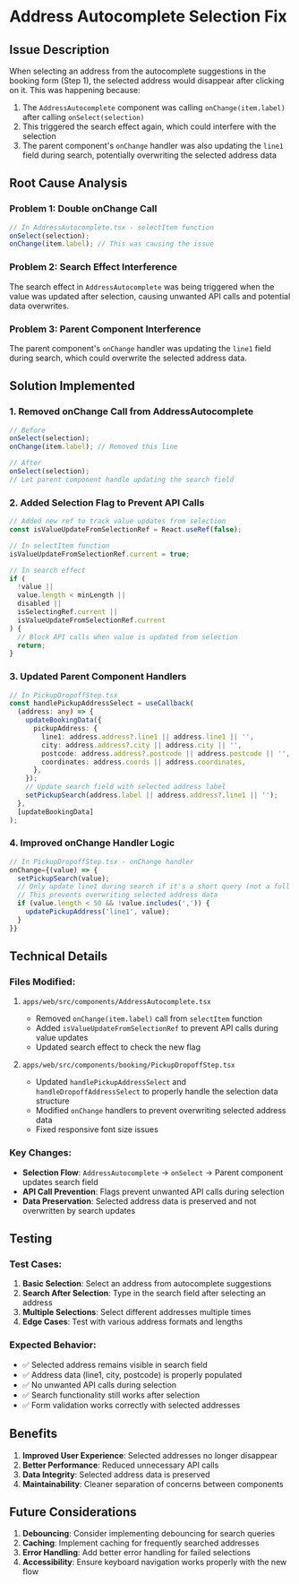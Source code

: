 # Address Autocomplete Selection Fix

## Issue Description

When selecting an address from the autocomplete suggestions in the booking form (Step 1), the selected address would disappear after clicking on it. This was happening because:

1. The `AddressAutocomplete` component was calling `onChange(item.label)` after calling `onSelect(selection)`
2. This triggered the search effect again, which could interfere with the selection
3. The parent component's `onChange` handler was also updating the `line1` field during search, potentially overwriting the selected address data

## Root Cause Analysis

### Problem 1: Double onChange Call

```typescript
// In AddressAutocomplete.tsx - selectItem function
onSelect(selection);
onChange(item.label); // This was causing the issue
```

### Problem 2: Search Effect Interference

The search effect in `AddressAutocomplete` was being triggered when the value was updated after selection, causing unwanted API calls and potential data overwrites.

### Problem 3: Parent Component Interference

The parent component's `onChange` handler was updating the `line1` field during search, which could overwrite the selected address data.

## Solution Implemented

### 1. Removed onChange Call from AddressAutocomplete

```typescript
// Before
onSelect(selection);
onChange(item.label); // Removed this line

// After
onSelect(selection);
// Let parent component handle updating the search field
```

### 2. Added Selection Flag to Prevent API Calls

```typescript
// Added new ref to track value updates from selection
const isValueUpdateFromSelectionRef = React.useRef(false);

// In selectItem function
isValueUpdateFromSelectionRef.current = true;

// In search effect
if (
  !value ||
  value.length < minLength ||
  disabled ||
  isSelectingRef.current ||
  isValueUpdateFromSelectionRef.current
) {
  // Block API calls when value is updated from selection
  return;
}
```

### 3. Updated Parent Component Handlers

```typescript
// In PickupDropoffStep.tsx
const handlePickupAddressSelect = useCallback(
  (address: any) => {
    updateBookingData({
      pickupAddress: {
        line1: address.address?.line1 || address.line1 || '',
        city: address.address?.city || address.city || '',
        postcode: address.address?.postcode || address.postcode || '',
        coordinates: address.coords || address.coordinates,
      },
    });
    // Update search field with selected address label
    setPickupSearch(address.label || address.address?.line1 || '');
  },
  [updateBookingData]
);
```

### 4. Improved onChange Handler Logic

```typescript
// In PickupDropoffStep.tsx - onChange handler
onChange={(value) => {
  setPickupSearch(value);
  // Only update line1 during search if it's a short query (not a full address)
  // This prevents overwriting selected address data
  if (value.length < 50 && !value.includes(',')) {
    updatePickupAddress('line1', value);
  }
}}
```

## Technical Details

### Files Modified:

1. `apps/web/src/components/AddressAutocomplete.tsx`
   - Removed `onChange(item.label)` call from `selectItem` function
   - Added `isValueUpdateFromSelectionRef` to prevent API calls during value updates
   - Updated search effect to check the new flag

2. `apps/web/src/components/booking/PickupDropoffStep.tsx`
   - Updated `handlePickupAddressSelect` and `handleDropoffAddressSelect` to properly handle the selection data structure
   - Modified `onChange` handlers to prevent overwriting selected address data
   - Fixed responsive font size issues

### Key Changes:

- **Selection Flow**: `AddressAutocomplete` → `onSelect` → Parent component updates search field
- **API Call Prevention**: Flags prevent unwanted API calls during selection
- **Data Preservation**: Selected address data is preserved and not overwritten by search updates

## Testing

### Test Cases:

1. **Basic Selection**: Select an address from autocomplete suggestions
2. **Search After Selection**: Type in the search field after selecting an address
3. **Multiple Selections**: Select different addresses multiple times
4. **Edge Cases**: Test with various address formats and lengths

### Expected Behavior:

- ✅ Selected address remains visible in search field
- ✅ Address data (line1, city, postcode) is properly populated
- ✅ No unwanted API calls during selection
- ✅ Search functionality still works after selection
- ✅ Form validation works correctly with selected addresses

## Benefits

1. **Improved User Experience**: Selected addresses no longer disappear
2. **Better Performance**: Reduced unnecessary API calls
3. **Data Integrity**: Selected address data is preserved
4. **Maintainability**: Cleaner separation of concerns between components

## Future Considerations

1. **Debouncing**: Consider implementing debouncing for search queries
2. **Caching**: Implement caching for frequently searched addresses
3. **Error Handling**: Add better error handling for failed selections
4. **Accessibility**: Ensure keyboard navigation works properly with the new flow
